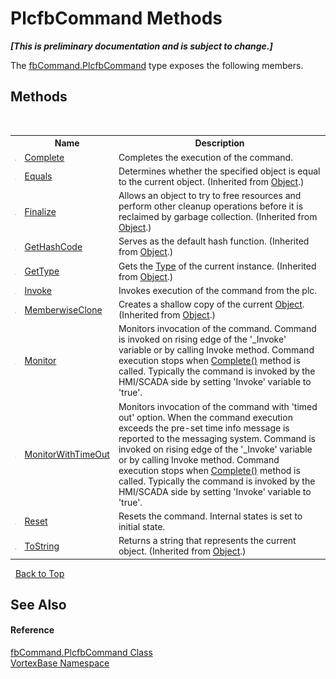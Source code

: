 # PlcfbCommand Methods
 _**\[This is preliminary documentation and is subject to change.\]**_

The <a href="T_VortexBase_fbCommand_PlcfbCommand.md">fbCommand.PlcfbCommand</a> type exposes the following members.


## Methods
&nbsp;<table><tr><th></th><th>Name</th><th>Description</th></tr><tr><td>![Public method](media/pubmethod.gif "Public method")</td><td><a href="M_VortexBase_fbCommand_PlcfbCommand_Complete.md">Complete</a></td><td>
Completes the execution of the command.</td></tr><tr><td>![Public method](media/pubmethod.gif "Public method")</td><td><a href="https://docs.microsoft.com/dotnet/api/system.object.equals#System_Object_Equals_System_Object_" target="_blank">Equals</a></td><td>
Determines whether the specified object is equal to the current object.
 (Inherited from <a href="https://docs.microsoft.com/dotnet/api/system.object" target="_blank">Object</a>.)</td></tr><tr><td>![Protected method](media/protmethod.gif "Protected method")</td><td><a href="https://docs.microsoft.com/dotnet/api/system.object.finalize#System_Object_Finalize" target="_blank">Finalize</a></td><td>
Allows an object to try to free resources and perform other cleanup operations before it is reclaimed by garbage collection.
 (Inherited from <a href="https://docs.microsoft.com/dotnet/api/system.object" target="_blank">Object</a>.)</td></tr><tr><td>![Public method](media/pubmethod.gif "Public method")</td><td><a href="https://docs.microsoft.com/dotnet/api/system.object.gethashcode#System_Object_GetHashCode" target="_blank">GetHashCode</a></td><td>
Serves as the default hash function.
 (Inherited from <a href="https://docs.microsoft.com/dotnet/api/system.object" target="_blank">Object</a>.)</td></tr><tr><td>![Public method](media/pubmethod.gif "Public method")</td><td><a href="https://docs.microsoft.com/dotnet/api/system.object.gettype#System_Object_GetType" target="_blank">GetType</a></td><td>
Gets the <a href="https://docs.microsoft.com/dotnet/api/system.type" target="_blank">Type</a> of the current instance.
 (Inherited from <a href="https://docs.microsoft.com/dotnet/api/system.object" target="_blank">Object</a>.)</td></tr><tr><td>![Public method](media/pubmethod.gif "Public method")</td><td><a href="M_VortexBase_fbCommand_PlcfbCommand_Invoke.md">Invoke</a></td><td>
Invokes execution of the command from the plc.</td></tr><tr><td>![Protected method](media/protmethod.gif "Protected method")</td><td><a href="https://docs.microsoft.com/dotnet/api/system.object.memberwiseclone#System_Object_MemberwiseClone" target="_blank">MemberwiseClone</a></td><td>
Creates a shallow copy of the current <a href="https://docs.microsoft.com/dotnet/api/system.object" target="_blank">Object</a>.
 (Inherited from <a href="https://docs.microsoft.com/dotnet/api/system.object" target="_blank">Object</a>.)</td></tr><tr><td>![Public method](media/pubmethod.gif "Public method")</td><td><a href="M_VortexBase_fbCommand_PlcfbCommand_Monitor.md">Monitor</a></td><td>
Monitors invocation of the command. Command is invoked on rising edge of the '_Invoke' variable or by calling Invoke method. Command execution stops when <a href="M_VortexBase_fbCommand_PlcfbCommand_Complete.md">Complete()</a> method is called. Typically the command is invoked by the HMI/SCADA side by setting 'Invoke' variable to 'true'.</td></tr><tr><td>![Public method](media/pubmethod.gif "Public method")</td><td><a href="M_VortexBase_fbCommand_PlcfbCommand_MonitorWithTimeOut.md">MonitorWithTimeOut</a></td><td>
Monitors invocation of the command with 'timed out' option. When the command execution exceeds the pre-set time info message is reported to the messaging system. Command is invoked on rising edge of the '_Invoke' variable or by calling Invoke method. Command execution stops when <a href="M_VortexBase_fbCommand_PlcfbCommand_Complete.md">Complete()</a> method is called. Typically the command is invoked by the HMI/SCADA side by setting 'Invoke' variable to 'true'.</td></tr><tr><td>![Public method](media/pubmethod.gif "Public method")</td><td><a href="M_VortexBase_fbCommand_PlcfbCommand_Reset.md">Reset</a></td><td>
Resets the command. Internal states is set to initial state.</td></tr><tr><td>![Public method](media/pubmethod.gif "Public method")</td><td><a href="https://docs.microsoft.com/dotnet/api/system.object.tostring#System_Object_ToString" target="_blank">ToString</a></td><td>
Returns a string that represents the current object.
 (Inherited from <a href="https://docs.microsoft.com/dotnet/api/system.object" target="_blank">Object</a>.)</td></tr></table>&nbsp;
<a href="#plcfbcommand-methods">Back to Top</a>

## See Also


#### Reference
<a href="T_VortexBase_fbCommand_PlcfbCommand.md">fbCommand.PlcfbCommand Class</a><br /><a href="N_VortexBase.md">VortexBase Namespace</a><br />